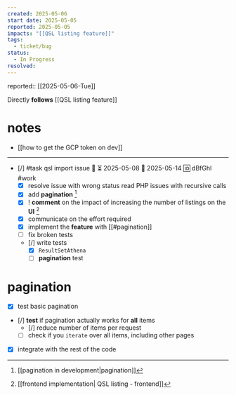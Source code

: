 ```yaml
---
created: 2025-05-06
start date: 2025-05-05
reported: 2025-05-05
impacts: "[[QSL listing feature]]"
tags:
  - ticket/bug
status:
  - In Progress
resolved:
---
```

reported:: [[2025-05-06-Tue]]

Directly **follows** [[QSL listing feature]]

# notes
- [[how to get the GCP token on dev]]
___

- [/] #task qsl import issue 🔼 ⏳ 2025-05-08 📅 2025-05-14 🆔 dBfGhl #work 
	- [x] resolve issue with wrong status read
			PHP issues with recursive calls
	- [x] add **pagination** [^1]
	- [x] ! **comment** on the impact of increasing the number of listings on the **UI** [^2]
	- [x] communicate on the effort required
	- [x] implement the **feature** with [[#pagination]]
	- [ ] fix broken tests
	- [/] write tests
		- [x] `ResultSetAthena`
		- [ ] **pagination** test

[^1]: [[pagination in development|pagination]]
[^2]: [[frontend implementation| QSL listing - frontend]]

# pagination

- [x] test basic pagination
- [/] **test** if pagination actually works for **all** items
	- [/] reduce number of items per request
	- [ ] check if you `iterate` over all items, including other pages
- [x] integrate with the rest of the code
